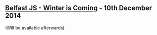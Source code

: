## [Belfast JS - Winter is Coming](http://www.meetup.com/Belfast-JS/events/218590809/) - 10th December 2014

(Will be available afterwards)